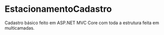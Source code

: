 # EstacionamentoCadastro
Cadastro básico feito em ASP.NET MVC Core com toda a estrutura feita em multicamadas.

